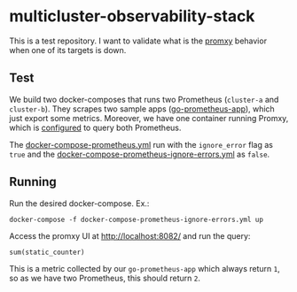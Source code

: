 # multicluster-observability-stack

This is a test repository. I want to validate what is the [promxy](https://github.com/jacksontj/promxy) behavior when one of its targets is down.

## Test

We build two docker-composes that runs two Prometheus (`cluster-a` and `cluster-b`). They scrapes two sample apps ([go-prometheus-app](https://github.com/victoramsantos/go-prometheus-app)),
which just export some metrics. Moreover, we have one container running Promxy, which is [configured](./promxy/prometheus-promxy-config-ignore-errors.yml) to query both Prometheus.

The [docker-compose-prometheus.yml](./docker-compose-prometheus.yml) run with the `ignore_error` flag as `true` and the [docker-compose-prometheus-ignore-errors.yml](./docker-compose-prometheus-ignore-errors.yml) as `false`. 

## Running 

Run the desired docker-compose. Ex.:

```
docker-compose -f docker-compose-prometheus-ignore-errors.yml up 
```

Access the promxy UI at [http://localhost:8082/](http://localhost:8082) and run the query:

```
sum(static_counter)
```

This is a metric collected by our `go-prometheus-app` which always return `1`, so as we have two Prometheus, this should return `2`.
